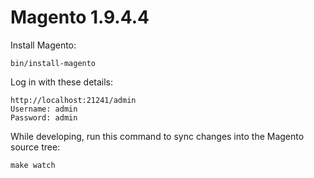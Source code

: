 # Magento 1.9.4.4

Install Magento:

    bin/install-magento

Log in with these details:

    http://localhost:21241/admin
    Username: admin
    Password: admin

While developing, run this command to sync changes into the Magento source tree:

    make watch
